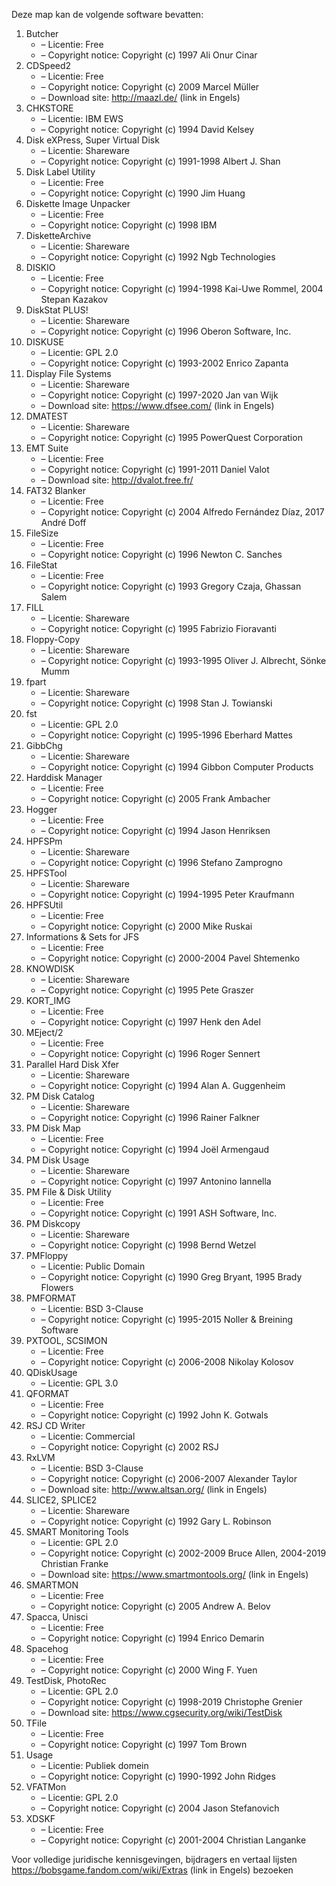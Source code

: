 ﻿Deze map kan de volgende software bevatten:

1. Butcher
   - – Licentie: Free
   - – Copyright notice: Copyright (c) 1997 Ali Onur Cinar
2. CDSpeed2
   - – Licentie: Free
   - – Copyright notice: Copyright (c) 2009 Marcel Müller
   - – Download site: http://maazl.de/ (link in Engels)
3. CHKSTORE
   - – Licentie: IBM EWS
   - – Copyright notice: Copyright (c) 1994 David Kelsey
4. Disk eXPress, Super Virtual Disk
   - – Licentie: Shareware
   - – Copyright notice: Copyright (c) 1991-1998 Albert J. Shan
5. Disk Label Utility
   - – Licentie: Free
   - – Copyright notice: Copyright (c) 1990 Jim Huang
6. Diskette Image Unpacker
   - – Licentie: Free
   - – Copyright notice: Copyright (c) 1998 IBM
7. DisketteArchive
   - – Licentie: Shareware
   - – Copyright notice: Copyright (c) 1992 Ngb Technologies
8. DISKIO
   - – Licentie: Free
   - – Copyright notice: Copyright (c) 1994-1998 Kai-Uwe Rommel, 2004 Stepan Kazakov
9. DiskStat PLUS!
   - – Licentie: Shareware
   - – Copyright notice: Copyright (c) 1996 Oberon Software, Inc.
10. DISKUSE
    - – Licentie: GPL 2.0
    - – Copyright notice: Copyright (c) 1993-2002 Enrico Zapanta
11. Display File Systems
    - – Licentie: Shareware
    - – Copyright notice: Copyright (c) 1997-2020 Jan van Wijk
    - – Download site: https://www.dfsee.com/ (link in Engels)
12. DMATEST
    - – Licentie: Shareware
    - – Copyright notice: Copyright (c) 1995 PowerQuest Corporation
13. EMT Suite
    - – Licentie: Free
    - – Copyright notice: Copyright (c) 1991-2011 Daniel Valot
    - – Download site: http://dvalot.free.fr/
14. FAT32 Blanker
    - – Licentie: Free
    - – Copyright notice: Copyright (c) 2004 Alfredo Fernández Díaz, 2017 André Doff
15. FileSize
    - – Licentie: Free
    - – Copyright notice: Copyright (c) 1996 Newton C. Sanches
16. FileStat
    - – Licentie: Free
    - – Copyright notice: Copyright (c) 1993 Gregory Czaja, Ghassan Salem
17. FILL
    - – Licentie: Shareware
    - – Copyright notice: Copyright (c) 1995 Fabrizio Fioravanti
18. Floppy-Copy
    - – Licentie: Shareware
    - – Copyright notice: Copyright (c) 1993-1995 Oliver J. Albrecht, Sönke Mumm
19. fpart
    - – Licentie: Shareware
    - – Copyright notice: Copyright (c) 1998 Stan J. Towianski
20. fst
    - – Licentie: GPL 2.0
    - – Copyright notice: Copyright (c) 1995-1996 Eberhard Mattes
21. GibbChg
    - – Licentie: Shareware
    - – Copyright notice: Copyright (c) 1994 Gibbon Computer Products
22. Harddisk Manager
    - – Licentie: Free
    - – Copyright notice: Copyright (c) 2005 Frank Ambacher
23. Hogger
    - – Licentie: Free
    - – Copyright notice: Copyright (c) 1994 Jason Henriksen
24. HPFSPm
    - – Licentie: Shareware
    - – Copyright notice: Copyright (c) 1996 Stefano Zamprogno
25. HPFSTool
    - – Licentie: Shareware
    - – Copyright notice: Copyright (c) 1994-1995 Peter Kraufmann
26. HPFSUtil
    - – Licentie: Free
    - – Copyright notice: Copyright (c) 2000 Mike Ruskai
27. Informations & Sets for JFS
    - – Licentie: Free
    - – Copyright notice: Copyright (c) 2000-2004 Pavel Shtemenko
28. KNOWDISK
    - – Licentie: Shareware
    - – Copyright notice: Copyright (c) 1995 Pete Graszer
29. KORT_IMG
    - – Licentie: Free
    - – Copyright notice: Copyright (c) 1997 Henk den Adel
30. MEject/2
    - – Licentie: Free
    - – Copyright notice: Copyright (c) 1996 Roger Sennert
31. Parallel Hard Disk Xfer
    - – Licentie: Shareware
    - – Copyright notice: Copyright (c) 1994 Alan A. Guggenheim
32. PM Disk Catalog
    - – Licentie: Shareware
    - – Copyright notice: Copyright (c) 1996 Rainer Falkner
33. PM Disk Map
    - – Licentie: Free
    - – Copyright notice: Copyright (c) 1994 Joël Armengaud
34. PM Disk Usage
    - – Licentie: Shareware
    - – Copyright notice: Copyright (c) 1997 Antonino Iannella
35. PM File & Disk Utility
    - – Licentie: Free
    - – Copyright notice: Copyright (c) 1991 ASH Software, Inc.
36. PM Diskcopy
    - – Licentie: Shareware
    - – Copyright notice: Copyright (c) 1998 Bernd Wetzel
37. PMFloppy
    - – Licentie: Public Domain
    - – Copyright notice: Copyright (c) 1990 Greg Bryant, 1995 Brady Flowers
38. PMFORMAT
    - – Licentie: BSD 3-Clause
    - – Copyright notice: Copyright (c) 1995-2015 Noller & Breining Software
39. PXTOOL, SCSIMON
    - – Licentie: Free
    - – Copyright notice: Copyright (c) 2006-2008 Nikolay Kolosov
40. QDiskUsage
    - – Licentie: GPL 3.0
41. QFORMAT
    - – Licentie: Free
    - – Copyright notice: Copyright (c) 1992 John K. Gotwals
42. RSJ CD Writer
    - – Licentie: Commercial
    - – Copyright notice: Copyright (c) 2002 RSJ
43. RxLVM
    - – Licentie: BSD 3-Clause
    - – Copyright notice: Copyright (c) 2006-2007 Alexander Taylor
    - – Download site: http://www.altsan.org/ (link in Engels)
44. SLICE2, SPLICE2
    - – Licentie: Shareware
    - – Copyright notice: Copyright (c) 1992 Gary L. Robinson
45. SMART Monitoring Tools
    - – Licentie: GPL 2.0
    - – Copyright notice: Copyright (c) 2002-2009 Bruce Allen, 2004-2019 Christian Franke
    - – Download site: https://www.smartmontools.org/ (link in Engels)
46. SMARTMON
    - – Licentie: Free
    - – Copyright notice: Copyright (c) 2005 Andrew A. Belov
47. Spacca, Unisci
    - – Licentie: Free
    - – Copyright notice: Copyright (c) 1994 Enrico Demarin
48. Spacehog
    - – Licentie: Free
    - – Copyright notice: Copyright (c) 2000 Wing F. Yuen
49. TestDisk, PhotoRec
    - – Licentie: GPL 2.0
    - – Copyright notice: Copyright (c) 1998-2019 Christophe Grenier
    - – Download site: https://www.cgsecurity.org/wiki/TestDisk
50. TFile
    - – Licentie: Free
    - – Copyright notice: Copyright (c) 1997 Tom Brown
51. Usage
    - – Licentie: Publiek domein
    - – Copyright notice: Copyright (c) 1990-1992 John Ridges
52. VFATMon
    - – Licentie: GPL 2.0
    - – Copyright notice: Copyright (c) 2004 Jason Stefanovich
53. XDSKF
    - – Licentie: Free
    - – Copyright notice: Copyright (c) 2001-2004 Christian Langanke

Voor volledige juridische kennisgevingen, bijdragers en vertaal lijsten https://bobsgame.fandom.com/wiki/Extras (link in Engels) bezoeken
